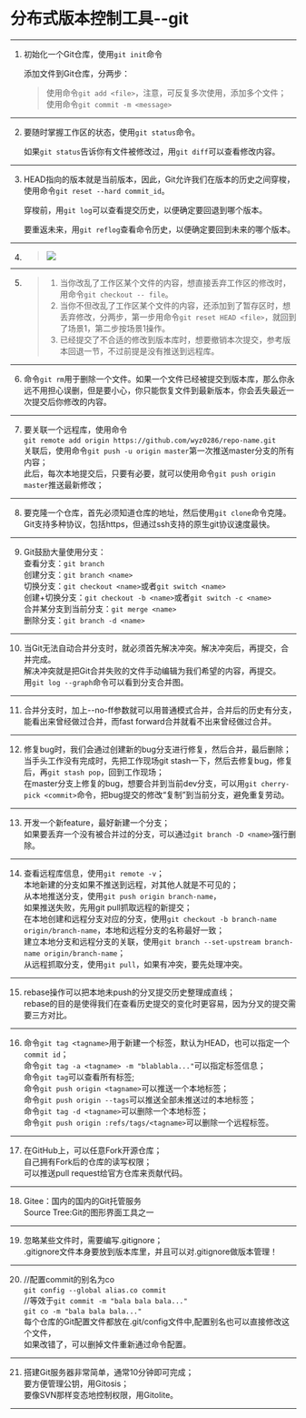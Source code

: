 # 分布式版本控制工具--git
-----------------------------------------


1. 初始化一个Git仓库，使用```git init```命令    
   
    添加文件到Git仓库，分两步：

    >使用命令```git add <file>```，注意，可反复多次使用，添加多个文件；  
    >使用命令```git commit -m <message>```
-----------------------------------------


2. 要随时掌握工作区的状态，使用```git status```命令。

   如果```git status```告诉你有文件被修改过，用```git diff```可以查看修改内容。
-----------------------------------------


3. HEAD指向的版本就是当前版本，因此，Git允许我们在版本的历史之间穿梭，  
   使用命令```git reset --hard commit_id```。

   穿梭前，用```git log```可以查看提交历史，以便确定要回退到哪个版本。

   要重返未来，用```git reflog```查看命令历史，以便确定要回到未来的哪个版本。
-----------------------------------------


4. > <img src="https://github.com/wyz0286/Notes/blob/master/GitNotes/git_workspace_and_staging_area.png?raw=true" >
-----------------------------------------


5.  > 1. 当你改乱了工作区某个文件的内容，想直接丢弃工作区的修改时，用命令```git checkout -- file```。
    > 2. 当你不但改乱了工作区某个文件的内容，还添加到了暂存区时，想丢弃修改，分两步，第一步用命令```git reset HEAD <file>```，就回到了场景1，第二步按场景1操作。
    > 3. 已经提交了不合适的修改到版本库时，想要撤销本次提交，参考版本回退一节，不过前提是没有推送到远程库。
-----------------------------------------


6. 命令```git rm```用于删除一个文件。如果一个文件已经被提交到版本库，那么你永远不用担心误删，但是要小心，你只能恢复文件到最新版本，你会丢失最近一次提交后你修改的内容。
-----------------------------------------


7.  要关联一个远程库，使用命令  
    ```git remote add origin https://github.com/wyz0286/repo-name.git```  
    关联后，使用命令```git push -u origin master```第一次推送master分支的所有内容；  
    此后，每次本地提交后，只要有必要，就可以使用命令```git push origin master```推送最新修改；
-----------------------------------------


8. 要克隆一个仓库，首先必须知道仓库的地址，然后使用```git clone```命令克隆。Git支持多种协议，包括https，但通过ssh支持的原生git协议速度最快。
-----------------------------------------


9.  Git鼓励大量使用分支：  
    查看分支：```git branch```  
    创建分支：```git branch <name>```  
    切换分支：```git checkout <name>```或者```git switch <name>```  
    创建+切换分支：```git checkout -b <name>```或者```git switch -c <name>```  
    合并某分支到当前分支：```git merge <name>```  
    删除分支：```git branch -d <name>```
-----------------------------------------


10. 当Git无法自动合并分支时，就必须首先解决冲突。解决冲突后，再提交，合并完成。  
    解决冲突就是把Git合并失败的文件手动编辑为我们希望的内容，再提交。  
    用```git log --graph```命令可以看到分支合并图。
-----------------------------------------


11. 合并分支时，加上--no-ff参数就可以用普通模式合并，合并后的历史有分支，  
    能看出来曾经做过合并，而fast forward合并就看不出来曾经做过合并。
-----------------------------------------


12. 修复bug时，我们会通过创建新的bug分支进行修复，然后合并，最后删除；  
    当手头工作没有完成时，先把工作现场git stash一下，然后去修复bug，修复后，再```git stash pop```，回到工作现场；  
    在master分支上修复的bug，想要合并到当前dev分支，可以用```git cherry-pick <commit>```命令，把bug提交的修改“复制”到当前分支，避免重复劳动。
-----------------------------------------


13. 开发一个新feature，最好新建一个分支；   
    如果要丢弃一个没有被合并过的分支，可以通过```git branch -D <name>```强行删除。
-----------------------------------------


14. 查看远程库信息，使用```git remote -v```；  
    本地新建的分支如果不推送到远程，对其他人就是不可见的；  
    从本地推送分支，使用```git push origin branch-name```，  
    如果推送失败，先用git pull抓取远程的新提交；  
    在本地创建和远程分支对应的分支，使用```git checkout -b branch-name origin/branch-name```，本地和远程分支的名称最好一致；  
    建立本地分支和远程分支的关联，使用```git branch --set-upstream branch-name origin/branch-name```；  
    从远程抓取分支，使用```git pull```，如果有冲突，要先处理冲突。
-----------------------------------------


15. rebase操作可以把本地未push的分叉提交历史整理成直线；  
    rebase的目的是使得我们在查看历史提交的变化时更容易，因为分叉的提交需要三方对比。
-----------------------------------------


16. 命令```git tag <tagname>```用于新建一个标签，默认为HEAD，也可以指定一个```commit id```；  
    命令```git tag -a <tagname> -m "blablabla..."```可以指定标签信息；  
    命令```git tag```可以查看所有标签;  
    命令```git push origin <tagname>```可以推送一个本地标签；  
    命令```git push origin --tags```可以推送全部未推送过的本地标签；  
    命令```git tag -d <tagname>```可以删除一个本地标签；  
    命令```git push origin :refs/tags/<tagname>```可以删除一个远程标签。
-----------------------------------------


17. 在GitHub上，可以任意Fork开源仓库；  
    自己拥有Fork后的仓库的读写权限；  
    可以推送pull request给官方仓库来贡献代码。
-----------------------------------------


18. Gitee：国内的国内的Git托管服务    
    Source Tree:Git的图形界面工具之一
-----------------------------------------


19. 忽略某些文件时，需要编写.gitignore；  
    .gitignore文件本身要放到版本库里，并且可以对.gitignore做版本管理！
-----------------------------------------


20. //配置commit的别名为co  
    ```git config --global alias.co commit```  
    //等效于```git commit -m "bala bala bala..." ```  
    ```git co -m "bala bala bala..."```  
    每个仓库的Git配置文件都放在.git/config文件中,配置别名也可以直接修改这个文件，  
    如果改错了，可以删掉文件重新通过命令配置。
-----------------------------------------


21. 搭建Git服务器非常简单，通常10分钟即可完成；  
    要方便管理公钥，用Gitosis；  
    要像SVN那样变态地控制权限，用Gitolite。

-----------------------------------------
